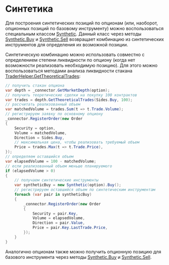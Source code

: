 # Синтетика

Для построения синтетических позиций по опционам (или, наоборот, опционных позиций по базовому инструменту) можно воспользоваться специальным классом [Synthetic](xref:StockSharp.Algo.Derivatives.Synthetic). Данный класс через методы [Synthetic.Buy](xref:StockSharp.Algo.Derivatives.Synthetic.Buy) и [Synthetic.Sell](xref:StockSharp.Algo.Derivatives.Synthetic.Sell) возвращает комбинацию из синтетических инструментов для определения их возможной позиции. 

Синтетическую комбинацию можно использовать совместно с определением степени ликвидности по опциону (когда нет возможности реализовать необходимую позицию). Для этого можно воспользоваться методами анализа ликвидности стакана [TraderHelper.GetTheoreticalTrades](xref:StockSharp.Algo.TraderHelper.GetTheoreticalTrades(StockSharp.BusinessEntities.MarketDepth,StockSharp.Messages.Sides,System.Decimal)): 

```cs
// получить стакан опциона
var depth = _connector.GetMarketDepth(option);
// получить теоретические сделки на покупку 100 контрактов
var trades = depth.GetTheoreticalTrades(Sides.Buy, 100);
// рассчитать реализованный объем
var matchedVolume = trades.Sum(t => t.Trade.Volume);
// регистрируем заявку по основному опциону
_connector.RegisterOrder(new Order
{
	Security = option,
	Volume = matchedVolume,
	Direction = Sides.Buy,
	// максимальная цена, чтобы реализовать требуемый объем
	Price = trades.Max(t => t.Trade.Price),
});
// определяем оставшийся объем
var elapsedVolume = 100 - matchedVolume;
// если реализованный объем меньше планируемого
if (elapsedVolume > 0)
{
	// получаем синтетические инструменты
	var syntheticBuy = new Synthetic(option).Buy();
	// регистрируем оставшийся объем по синтетическим инструментам
	foreach (var pair in syntheticBuy)
	{
		_connector.RegisterOrder(new Order
		{
			Security = pair.Key,
			Volume = elapsedVolume,
			Direction = pair.Value,
			Price = pair.Key.LastTrade.Price,
		});
	}
}
```

Аналогично опционам также можно получить опционную позицию для базового инструмента через методы [Synthetic.Buy](xref:StockSharp.Algo.Derivatives.Synthetic.Buy(System.Decimal)) и [Synthetic.Sell](xref:StockSharp.Algo.Derivatives.Synthetic.Sell(System.Decimal)). 
